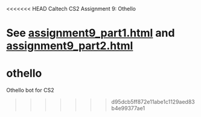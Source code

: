 <<<<<<< HEAD
Caltech CS2 Assignment 9: Othello

See [assignment9_part1.html](http://htmlpreview.github.io/?https://github.com/caltechcs2/othello/blob/master/assignment9_part1.html) and [assignment9_part2.html](http://htmlpreview.github.io/?https://github.com/caltechcs2/othello/blob/master/assignment9_part2.html)
=======
# othello
Othello bot for CS2
>>>>>>> d95dcb5ff872e11abe1c1129aed83b4e99377ae1
